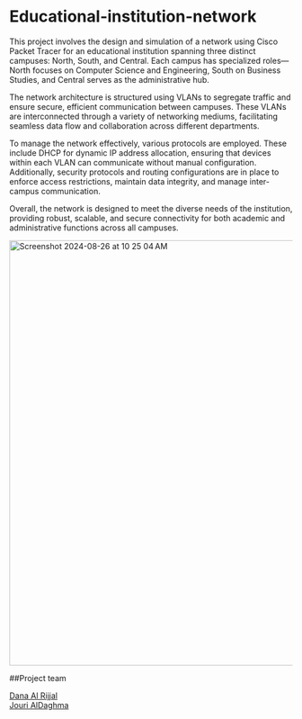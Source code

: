 # Educational-institution-network


This project involves the design and simulation of a network using Cisco Packet Tracer for an educational institution spanning three distinct campuses: North, South, and Central. Each campus has specialized roles—North focuses on Computer Science and Engineering, South on Business Studies, and Central serves as the administrative hub.

The network architecture is structured using VLANs to segregate traffic and ensure secure, efficient communication between campuses. These VLANs are interconnected through a variety of networking mediums, facilitating seamless data flow and collaboration across different departments.

To manage the network effectively, various protocols are employed. These include DHCP for dynamic IP address allocation, ensuring that devices within each VLAN can communicate without manual configuration. Additionally, security protocols and routing configurations are in place to enforce access restrictions, maintain data integrity, and manage inter-campus communication.

Overall, the network is designed to meet the diverse needs of the institution, providing robust, scalable, and secure connectivity for both academic and administrative functions across all campuses.



<img width="756" alt="Screenshot 2024-08-26 at 10 25 04 AM" src="https://github.com/user-attachments/assets/09036540-1fa6-44b8-9d29-c47a32009ae9">

##Project team

[Dana Al Rijjal](https://github.com/daaalrijjal)
<br  />
[Jouri AlDaghma](https://github.com/jourialdagh)

